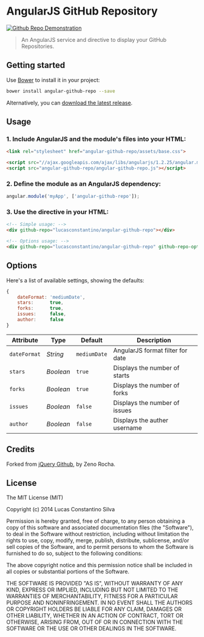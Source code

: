 # AngularJS GitHub Repository

[![Github Repo Demonstration](https://cloud.githubusercontent.com/assets/398893/3528396/064b1fa4-078f-11e4-8460-2593d190c2fc.png)](http://github.com/lucasconstantino/angular-github-repo/)

> An AngularJS service and directive to display your GitHub Repositories.

## Getting started

Use [Bower](http://bower.io/) to install it in your project:

```sh
bower install angular-github-repo --save
```

Alternatively, you can [download the latest release](https://github.com/lucasconstantino/angular-github-repo/archive/master.zip).

## Usage

### 1. Include AngularJS and the module's files into your HTML:

```html
<link rel="stylesheet" href="angular-github-repo/assets/base.css">

<script src="//ajax.googleapis.com/ajax/libs/angularjs/1.2.25/angular.min.js"></script>
<script src="angular-github-repo/angular-github-repo.js"></script>
```

### 2. Define the module as an AngularJS dependency:

```javascript
angular.module('myApp', ['angular-github-repo']);
```

### 3. Use the directive in your HTML:

```html
<!-- Simple usage: -->
<div github-repo="lucasconstantino/angular-github-repo"></div>

<!-- Options usage: -->
<div github-repo="lucasconstantino/angular-github-repo" github-repo-options="{issues: true}"></div>
```

## Options

Here's a list of available settings, showing the defaults:

```javascript
{
    dateFormat: 'mediumDate',
    stars:      true,
    forks:      true,
    issues:     false,
    author:     false
}
```

| Attribute    | Type      | Default      | Description                      |
|--------------|-----------|--------------|----------------------------------|
| `dateFormat` | *String*  | `mediumDate` | AngularJS format filter for date |
| `stars`      | *Boolean* | `true`       | Displays the number of starts    |
| `forks`      | *Boolean* | `true`       | Displays the number of forks     |
| `issues`     | *Boolean* | `false`      | Displays the number of issues    |
| `author`     | *Boolean* | `false`      | Displays the auther username     |

## Credits

Forked from [jQuery Github](https://github.com/zenorocha/jquery-github), by Zeno Rocha.

## License

The MIT License (MIT)

Copyright (c) 2014 Lucas Constantino Silva

Permission is hereby granted, free of charge, to any person obtaining a copy
of this software and associated documentation files (the "Software"), to deal
in the Software without restriction, including without limitation the rights
to use, copy, modify, merge, publish, distribute, sublicense, and/or sell
copies of the Software, and to permit persons to whom the Software is
furnished to do so, subject to the following conditions:

The above copyright notice and this permission notice shall be included in all
copies or substantial portions of the Software.

THE SOFTWARE IS PROVIDED "AS IS", WITHOUT WARRANTY OF ANY KIND, EXPRESS OR
IMPLIED, INCLUDING BUT NOT LIMITED TO THE WARRANTIES OF MERCHANTABILITY,
FITNESS FOR A PARTICULAR PURPOSE AND NONINFRINGEMENT. IN NO EVENT SHALL THE
AUTHORS OR COPYRIGHT HOLDERS BE LIABLE FOR ANY CLAIM, DAMAGES OR OTHER
LIABILITY, WHETHER IN AN ACTION OF CONTRACT, TORT OR OTHERWISE, ARISING FROM,
OUT OF OR IN CONNECTION WITH THE SOFTWARE OR THE USE OR OTHER DEALINGS IN THE
SOFTWARE.

